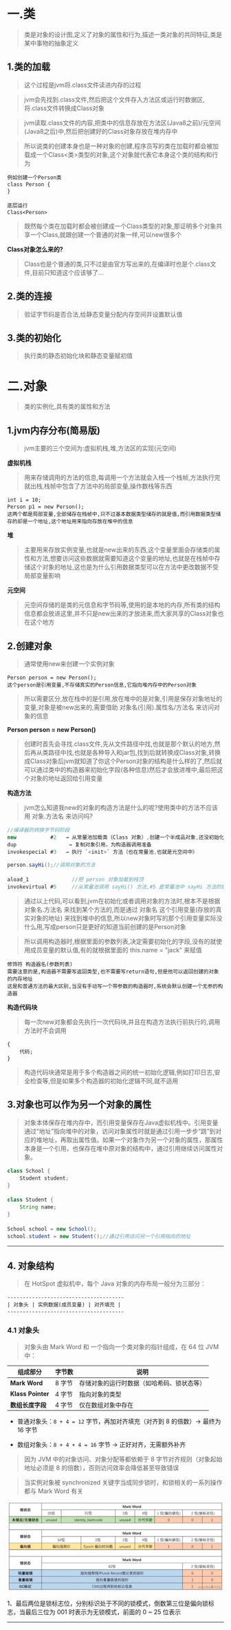 
# 一.类

>类是对象的设计图,定义了对象的属性和行为,描述一类对象的共同特征,类是某中事物的抽象定义

## 1.类的加载

>这个过程是jvm将.class文件读进内存的过程

>jvm会先找到.class文件,然后把这个文件存入方法区或运行时数据区,将.class文件转换成Class对象

>jvm读取.class文件的内容,把类中的信息存放在方法区(Java8之前)/元空间(Java8之后)中,然后把创建好的Class对象存放在堆内存中

>所以说类的创建本身也是一种对象的创建,程序员写的类在加载时都会被加载成一个Class<类>类型的对象,这个对象就代表它本身这个类的结构和行为

```
例如创建一个Person类
class Person {
}

底层运行
Class<Person> 
```

>既然每个类在加载时都会被创建成一个Class类型的对象,那证明多个对象共享一个Class,就跟创建一个普通的对象一样,可以new很多个

**Class对象怎么来的?**

>Class也是个普通的类,只不过是由官方写出来的,在编译时也是个.class文件,目前只知道这个应该够了...

## 2.类的连接

>验证字节码是否合法,给静态变量分配内存空间并设置默认值


## 3.类的初始化

>执行类的静态初始化块和静态变量赋初值
# 二.对象

>类的实例化,具有类的属性和方法

## 1.jvm内存分布(简易版)

>jvm主要的三个空间为:虚拟机栈,堆,方法区的实现(元空间)

**虚拟机栈**

>用来存储调用的方法的信息,每调用一个方法就会入栈一个栈帧,方法执行完就出栈,栈帧中包含了方法中的局部变量,操作数栈等东西

```
int i = 10;
Person p1 = new Person();
这两个都是局部变量,全部储存在栈帧中,只不过基本数据类型储存的就是值,而引用数据类型储存的却是一个地址,这个地址用来指向存放在堆中的信息
```

**堆**

>主要用来存放实例变量,也就是new出来的东西,这个变量里面会存储类的属性和方法,想要访问这些数据就需要知道这个变量的地址,也就是在栈帧中存储这个对象的地址,这也是为什么引用数据类型可以在方法中更改数据不受局部变量影响

**元空间**

>元空间存储的是类的元信息和字节码等,使用的是本地的内存,所有类的结构信息都会放进这里,并不只是new出来的才放进来,而大家共享的Class对象也在这个地方

## 2.创建对象

>通常使用new来创建一个实例对象

```
Person person = new Person();
这个person是引用变量,不存储真实的Person信息,它指向堆内存中的Person对象
```

>所以需要区分,放在栈中的是引用,放在堆中的是对象,引用是保存对象地址的变量,对象是被new出来的,需要借助 对象名(引用).属性名/方法名 来访问对象的信息

**Person person = new Person()**

>创建时首先会寻找.class文件,先从文件路径中找,也就是那个默认的地方,然后再从类路径中找,也就是各种导入和jar包,找到后就转换成Class对象,转换成Class对象后jvm就知道了你这个Person对象的结构是什么样的了,然后就可以通过类中的构造器来初始化字段(各种信息)然后才会放进堆中,最后把这个对象的地址返回给引用变量

**构造方法**

>jvm怎么知道我new的对象的构造方法是什么的呢?使用类中的方法不应该用 对象.方法名 来访问吗?

```Java
//编译器的转换字节码阶段
new           #2   → 从常量池加载类（Class 对象）,创建一个半成品对象,还没初始化
dup                 → 复制对象引用，为构造器调用准备
invokespecial #3   → 执行 `<init>` 方法（也在常量池,也就是元空间中）
```

```Java
person.sayHi();//调用对象的方法

aload_1              //把 person 对象加载到栈顶
invokevirtual #5     //从常量池调用 sayHi() 方法,#5 是常量池中 sayHi 方法的描述信息
```

>通过以上代码,可以看到,jvm在初始化或者调用对象的方法时,根本不是根据 对象名.方法名 来找到某个方法的,而是通过 对象名 这个引用变量(存放的真实对象的地址) 来找到堆中的信息,所以new对象时写的那个引用变量实际没什么用,写成person只是更好的知道当前创建的是Person对象

>所以调用构造器时,根据里面的参数列表,决定需要初始化的字段,没有的就使用成员变量的默认值,有的就根据里面的 this.name = "jack" 来赋值

```
修饰符 构造器名(参数列表)
需要注意的是,构造器不需要写返回类型,也不需要写return语句,但是他可以返回创建的对象的内存地址
这是和普通方法的最大区别,当没有手动写一个带参数的构造器时,系统会默认创建一个无参的构造器
```

**构造代码块**

>每一次new对象都会先执行一次代码块,并且在构造方法执行前执行的,调用方法时不会调用

```
{
	代码;
}
```

>构造代码块通常是用于多个构造器之间的统一初始化逻辑,例如打印日志,安全检查等,但是如果多个构造器的初始化逻辑不同,就不适用

## 3.对象也可以作为另一个对象的属性

>对象本体保存在堆内存中，而引用变量保存在Java虚拟机栈中。引用变量通过“地址”指向堆中的对象，访问对象属性时就是通过引用一步步“跳”到对应的堆地址，再取出属性值。如果一个对象作为另一个对象的属性，那属性本身是一个引用，也保存在堆中原对象的结构中，通过引用继续访问属性对象。

```Java
class School {
    Student student;
}

class Student {
    String name;
}

School school = new School();
school.student = new Student();//通过引用访问另一个引用指向的地址
```

****
## 4. 对象结构

>在 HotSpot 虚拟机中，每个 Java 对象的内存布局一般分为三部分：

```
-------------------------------------- 
| 对象头 | 实例数据(成员变量) | 对齐填充 |  
--------------------------------------
```

### 4.1 对象头

>对象头由 Mark Word 和 一个指向一个类对象的指针组成，在 64 位 JVM 中：

| 组成部分              | 字节数  | 说明                    |
| ----------------- | ---- | --------------------- |
| **Mark Word**     | 8 字节 | 存储对象的运行时数据（如哈希码、锁状态等） |
| **Klass Pointer** | 4 字节 | 指向对象的类型               |
| **数组长度字段**        | 4 字节 | 仅在数组对象中存在             |

- 普通对象头：`8 + 4 = 12` 字节，再加对齐填充（对齐到 8 的倍数）-> 最终为 16 字节

- 数组对象头：`8 + 4 + 4 = 16` 字节 -> 正好对齐，无需额外补齐

>因为 JVM 中的对象访问、对象分配等都依赖于 8 字节对齐规则（对象起始地址必须是 8 的倍数），否则访问效率会降低甚至导致错误

>当实例对象被 synchronized 关键字当成同步锁时，和锁相关的一系列操作都与 Mark Word 有关

![](images/类和对象/file-20250507213207.png)

1、最后两位是锁标志位，分别标识处于不同的锁模式，倒数第三位是偏向锁标志，当最后三位为 001 时表示为无锁模式，前面的 0 ~ 25 位表示

****

